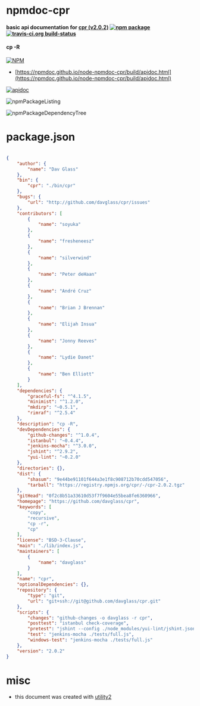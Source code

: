 # npmdoc-cpr

#### basic api documentation for  [cpr (v2.0.2)](https://github.com/davglass/cpr)  [![npm package](https://img.shields.io/npm/v/npmdoc-cpr.svg?style=flat-square)](https://www.npmjs.org/package/npmdoc-cpr) [![travis-ci.org build-status](https://api.travis-ci.org/npmdoc/node-npmdoc-cpr.svg)](https://travis-ci.org/npmdoc/node-npmdoc-cpr)

#### cp -R

[![NPM](https://nodei.co/npm/cpr.png?downloads=true&downloadRank=true&stars=true)](https://www.npmjs.com/package/cpr)

- [https://npmdoc.github.io/node-npmdoc-cpr/build/apidoc.html](https://npmdoc.github.io/node-npmdoc-cpr/build/apidoc.html)

[![apidoc](https://npmdoc.github.io/node-npmdoc-cpr/build/screenCapture.buildCi.browser.%252Ftmp%252Fbuild%252Fapidoc.html.png)](https://npmdoc.github.io/node-npmdoc-cpr/build/apidoc.html)

![npmPackageListing](https://npmdoc.github.io/node-npmdoc-cpr/build/screenCapture.npmPackageListing.svg)

![npmPackageDependencyTree](https://npmdoc.github.io/node-npmdoc-cpr/build/screenCapture.npmPackageDependencyTree.svg)



# package.json

```json

{
    "author": {
        "name": "Dav Glass"
    },
    "bin": {
        "cpr": "./bin/cpr"
    },
    "bugs": {
        "url": "http://github.com/davglass/cpr/issues"
    },
    "contributors": [
        {
            "name": "soyuka"
        },
        {
            "name": "fresheneesz"
        },
        {
            "name": "silverwind"
        },
        {
            "name": "Peter deHaan"
        },
        {
            "name": "André Cruz"
        },
        {
            "name": "Brian J Brennan"
        },
        {
            "name": "Elijah Insua"
        },
        {
            "name": "Jonny Reeves"
        },
        {
            "name": "Lydie Danet"
        },
        {
            "name": "Ben Elliott"
        }
    ],
    "dependencies": {
        "graceful-fs": "^4.1.5",
        "minimist": "^1.2.0",
        "mkdirp": "~0.5.1",
        "rimraf": "^2.5.4"
    },
    "description": "cp -R",
    "devDependencies": {
        "github-changes": "^1.0.4",
        "istanbul": "~0.4.4",
        "jenkins-mocha": "^3.0.0",
        "jshint": "^2.9.2",
        "yui-lint": "~0.2.0"
    },
    "directories": {},
    "dist": {
        "shasum": "9e44be91101f644a3e1f8c908712b70cdd547056",
        "tarball": "https://registry.npmjs.org/cpr/-/cpr-2.0.2.tgz"
    },
    "gitHead": "0f2c8b51a33610d53f7f9604e55bea8fe6360966",
    "homepage": "https://github.com/davglass/cpr",
    "keywords": [
        "copy",
        "recursive",
        "cp -r",
        "cp"
    ],
    "license": "BSD-3-Clause",
    "main": "./lib/index.js",
    "maintainers": [
        {
            "name": "davglass"
        }
    ],
    "name": "cpr",
    "optionalDependencies": {},
    "repository": {
        "type": "git",
        "url": "git+ssh://git@github.com/davglass/cpr.git"
    },
    "scripts": {
        "changes": "github-changes -o davglass -r cpr",
        "posttest": "istanbul check-coverage",
        "pretest": "jshint --config ./node_modules/yui-lint/jshint.json ./lib/",
        "test": "jenkins-mocha ./tests/full.js",
        "windows-test": "jenkins-mocha ./tests/full.js"
    },
    "version": "2.0.2"
}
```



# misc
- this document was created with [utility2](https://github.com/kaizhu256/node-utility2)
